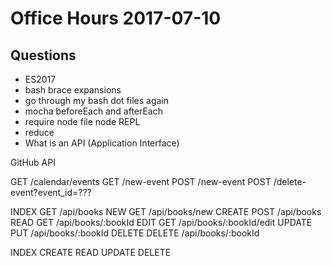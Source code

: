 # Office Hours 2017-07-10


## Questions


- ES2017
- bash brace expansions
- go through my bash dot files again
- mocha beforeEach and afterEach
- require node file node REPL
- reduce
- What is an API (Application Interface)



GitHub API

GET /calendar/events
GET /new-event
POST /new-event
POST /delete-event?event_id=???


INDEX   GET    /api/books
NEW     GET    /api/books/new
CREATE  POST   /api/books
READ    GET    /api/books/:bookId
EDIT    GET    /api/books/:bookId/edit
UPDATE  PUT    /api/books/:bookId
DELETE  DELETE /api/books/:bookId

INDEX
CREATE
READ
UPDATE
DELETE

